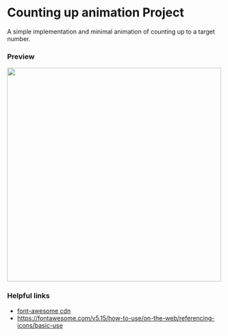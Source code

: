 # Counting up animation Project
A simple implementation and minimal animation of counting up to a target number.

### Preview
<img src="https://user-images.githubusercontent.com/32305579/137603345-c9aaf818-8cf8-4deb-b747-31ba1d7a3759.gif" width=500>

### Helpful links
* [font-awesome cdn](https://cdnjs.com/libraries/font-awesome) 
* https://fontawesome.com/v5.15/how-to-use/on-the-web/referencing-icons/basic-use
